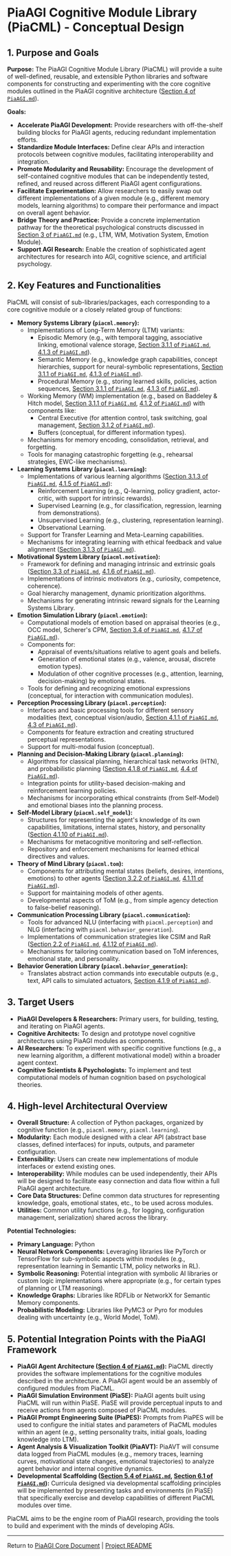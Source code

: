 <!-- PiaAGI AGI Research Framework Document -->
# PiaAGI Cognitive Module Library (PiaCML) - Conceptual Design

## 1. Purpose and Goals

**Purpose:**
The PiaAGI Cognitive Module Library (PiaCML) will provide a suite of well-defined, reusable, and extensible Python libraries and software components for constructing and experimenting with the core cognitive modules outlined in the PiaAGI cognitive architecture ([Section 4 of `PiaAGI.md`](../PiaAGI.md#4-the-piaagi-cognitive-architecture)).

**Goals:**
*   **Accelerate PiaAGI Development:** Provide researchers with off-the-shelf building blocks for PiaAGI agents, reducing redundant implementation efforts.
*   **Standardize Module Interfaces:** Define clear APIs and interaction protocols between cognitive modules, facilitating interoperability and integration.
*   **Promote Modularity and Reusability:** Encourage the development of self-contained cognitive modules that can be independently tested, refined, and reused across different PiaAGI agent configurations.
*   **Facilitate Experimentation:** Allow researchers to easily swap out different implementations of a given module (e.g., different memory models, learning algorithms) to compare their performance and impact on overall agent behavior.
*   **Bridge Theory and Practice:** Provide a concrete implementation pathway for the theoretical psychological constructs discussed in [Section 3 of `PiaAGI.md`](../PiaAGI.md#3-core-psychological-principles-for-agi-functionality) (e.g., LTM, WM, Motivation System, Emotion Module).
*   **Support AGI Research:** Enable the creation of sophisticated agent architectures for research into AGI, cognitive science, and artificial psychology.

## 2. Key Features and Functionalities

PiaCML will consist of sub-libraries/packages, each corresponding to a core cognitive module or a closely related group of functions:

*   **Memory Systems Library (`piacml.memory`):**
    *   Implementations of Long-Term Memory (LTM) variants:
        *   Episodic Memory (e.g., with temporal tagging, associative linking, emotional valence storage, [Section 3.1.1 of `PiaAGI.md`](../PiaAGI.md#311-memory-systems-ltm-wm-sensory-memory-and-their-agi-relevance), [4.1.3 of `PiaAGI.md`](../PiaAGI.md#41-core-modules-and-their-interactions)).
        *   Semantic Memory (e.g., knowledge graph capabilities, concept hierarchies, support for neural-symbolic representations, [Section 3.1.1 of `PiaAGI.md`](../PiaAGI.md#311-memory-systems-ltm-wm-sensory-memory-and-their-agi-relevance), [4.1.3 of `PiaAGI.md`](../PiaAGI.md#41-core-modules-and-their-interactions)).
        *   Procedural Memory (e.g., storing learned skills, policies, action sequences, [Section 3.1.1 of `PiaAGI.md`](../PiaAGI.md#311-memory-systems-ltm-wm-sensory-memory-and-their-agi-relevance), [4.1.3 of `PiaAGI.md`](../PiaAGI.md#41-core-modules-and-their-interactions)).
    *   Working Memory (WM) implementation (e.g., based on Baddeley & Hitch model, [Section 3.1.1 of `PiaAGI.md`](../PiaAGI.md#311-memory-systems-ltm-wm-sensory-memory-and-their-agi-relevance), [4.1.2 of `PiaAGI.md`](../PiaAGI.md#41-core-modules-and-their-interactions)) with components like:
        *   Central Executive (for attention control, task switching, goal management, [Section 3.1.2 of `PiaAGI.md`](../PiaAGI.md#312-attention-and-cognitive-control-central-executive-functions)).
        *   Buffers (conceptual, for different information types).
    *   Mechanisms for memory encoding, consolidation, retrieval, and forgetting.
    *   Tools for managing catastrophic forgetting (e.g., rehearsal strategies, EWC-like mechanisms).
*   **Learning Systems Library (`piacml.learning`):**
    *   Implementations of various learning algorithms ([Section 3.1.3 of `PiaAGI.md`](../PiaAGI.md#313-learning-theories-and-mechanisms-for-agi), [4.1.5 of `PiaAGI.md`](../PiaAGI.md#41-core-modules-and-their-interactions)):
        *   Reinforcement Learning (e.g., Q-learning, policy gradient, actor-critic, with support for intrinsic rewards).
        *   Supervised Learning (e.g., for classification, regression, learning from demonstrations).
        *   Unsupervised Learning (e.g., clustering, representation learning).
        *   Observational Learning.
    *   Support for Transfer Learning and Meta-Learning capabilities.
    *   Mechanisms for integrating learning with ethical feedback and value alignment ([Section 3.1.3 of `PiaAGI.md`](../PiaAGI.md#313-learning-theories-and-mechanisms-for-agi)).
*   **Motivational System Library (`piacml.motivation`):**
    *   Framework for defining and managing intrinsic and extrinsic goals ([Section 3.3 of `PiaAGI.md`](../PiaAGI.md#33-motivational-systems-and-intrinsic-goals), [4.1.6 of `PiaAGI.md`](../PiaAGI.md#41-core-modules-and-their-interactions)).
    *   Implementations of intrinsic motivators (e.g., curiosity, competence, coherence).
    *   Goal hierarchy management, dynamic prioritization algorithms.
    *   Mechanisms for generating intrinsic reward signals for the Learning Systems Library.
*   **Emotion Simulation Library (`piacml.emotion`):**
    *   Computational models of emotion based on appraisal theories (e.g., OCC model, Scherer's CPM, [Section 3.4 of `PiaAGI.md`](../PiaAGI.md#34-computational-models-of-emotion), [4.1.7 of `PiaAGI.md`](../PiaAGI.md#41-core-modules-and-their-interactions)).
    *   Components for:
        *   Appraisal of events/situations relative to agent goals and beliefs.
        *   Generation of emotional states (e.g., valence, arousal, discrete emotion types).
        *   Modulation of other cognitive processes (e.g., attention, learning, decision-making) by emotional states.
    *   Tools for defining and recognizing emotional expressions (conceptual, for interaction with communication modules).
*   **Perception Processing Library (`piacml.perception`):**
    *   Interfaces and basic processing tools for different sensory modalities (text, conceptual vision/audio, [Section 4.1.1 of `PiaAGI.md`](../PiaAGI.md#41-core-modules-and-their-interactions), [4.3 of `PiaAGI.md`](../PiaAGI.md#43-perception-and-world-modeling-conceptual)).
    *   Components for feature extraction and creating structured perceptual representations.
    *   Support for multi-modal fusion (conceptual).
*   **Planning and Decision-Making Library (`piacml.planning`):**
    *   Algorithms for classical planning, hierarchical task networks (HTN), and probabilistic planning ([Section 4.1.8 of `PiaAGI.md`](../PiaAGI.md#41-core-modules-and-their-interactions), [4.4 of `PiaAGI.md`](../PiaAGI.md#44-action-selection-and-execution)).
    *   Integration points for utility-based decision-making and reinforcement learning policies.
    *   Mechanisms for incorporating ethical constraints (from Self-Model) and emotional biases into the planning process.
*   **Self-Model Library (`piacml.self_model`):**
    *   Structures for representing the agent's knowledge of its own capabilities, limitations, internal states, history, and personality ([Section 4.1.10 of `PiaAGI.md`](../PiaAGI.md#41-core-modules-and-their-interactions)).
    *   Mechanisms for metacognitive monitoring and self-reflection.
    *   Repository and enforcement mechanisms for learned ethical directives and values.
*   **Theory of Mind Library (`piacml.tom`):**
    *   Components for attributing mental states (beliefs, desires, intentions, emotions) to other agents ([Section 3.2.2 of `PiaAGI.md`](../PiaAGI.md#322-theory-of-mind-tom-for-socially-aware-agi), [4.1.11 of `PiaAGI.md`](../PiaAGI.md#41-core-modules-and-their-interactions)).
    *   Support for maintaining models of other agents.
    *   Developmental aspects of ToM (e.g., from simple agency detection to false-belief reasoning).
*   **Communication Processing Library (`piacml.communication`):**
    *   Tools for advanced NLU (interfacing with `piacml.perception`) and NLG (interfacing with `piacml.behavior_generation`).
    *   Implementations of communication strategies like CSIM and RaR ([Section 2.2 of `PiaAGI.md`](../PiaAGI.md#22-communication-theory-for-agi-level-interaction), [4.1.12 of `PiaAGI.md`](../PiaAGI.md#41-core-modules-and-their-interactions)).
    *   Mechanisms for tailoring communication based on ToM inferences, emotional state, and personality.
*   **Behavior Generation Library (`piacml.behavior_generation`):**
    *   Translates abstract action commands into executable outputs (e.g., text, API calls to simulated actuators, [Section 4.1.9 of `PiaAGI.md`](../PiaAGI.md#41-core-modules-and-their-interactions)).

## 3. Target Users

*   **PiaAGI Developers & Researchers:** Primary users, for building, testing, and iterating on PiaAGI agents.
*   **Cognitive Architects:** To design and prototype novel cognitive architectures using PiaAGI modules as components.
*   **AI Researchers:** To experiment with specific cognitive functions (e.g., a new learning algorithm, a different motivational model) within a broader agent context.
*   **Cognitive Scientists & Psychologists:** To implement and test computational models of human cognition based on psychological theories.

## 4. High-level Architectural Overview

*   **Overall Structure:** A collection of Python packages, organized by cognitive function (e.g., `piacml.memory`, `piacml.learning`).
*   **Modularity:** Each module designed with a clear API (abstract base classes, defined interfaces) for inputs, outputs, and parameter configuration.
*   **Extensibility:** Users can create new implementations of module interfaces or extend existing ones.
*   **Interoperability:** While modules can be used independently, their APIs will be designed to facilitate easy connection and data flow within a full PiaAGI agent architecture.
*   **Core Data Structures:** Define common data structures for representing knowledge, goals, emotional states, etc., to be used across modules.
*   **Utilities:** Common utility functions (e.g., for logging, configuration management, serialization) shared across the library.

**Potential Technologies:**
*   **Primary Language:** Python
*   **Neural Network Components:** Leveraging libraries like PyTorch or TensorFlow for sub-symbolic aspects within modules (e.g., representation learning in Semantic LTM, policy networks in RL).
*   **Symbolic Reasoning:** Potential integration with symbolic AI libraries or custom logic implementations where appropriate (e.g., for certain types of planning or LTM reasoning).
*   **Knowledge Graphs:** Libraries like RDFLib or NetworkX for Semantic Memory components.
*   **Probabilistic Modeling:** Libraries like PyMC3 or Pyro for modules dealing with uncertainty (e.g., World Model, ToM).

## 5. Potential Integration Points with the PiaAGI Framework

*   **PiaAGI Agent Architecture ([Section 4 of `PiaAGI.md`](../PiaAGI.md#4-the-piaagi-cognitive-architecture)):** PiaCML directly provides the software implementations for the cognitive modules described in the architecture. A PiaAGI agent would be an assembly of configured modules from PiaCML.
*   **PiaAGI Simulation Environment (PiaSE):** PiaAGI agents built using PiaCML will run within PiaSE. PiaSE will provide perceptual inputs to and receive actions from agents composed of PiaCML modules.
*   **PiaAGI Prompt Engineering Suite (PiaPES):** Prompts from PiaPES will be used to configure the initial states and parameters of PiaCML modules within an agent (e.g., setting personality traits, initial goals, loading knowledge into LTM).
*   **Agent Analysis & Visualization Toolkit (PiaAVT):** PiaAVT will consume data logged from PiaCML modules (e.g., memory traces, learning curves, motivational state changes, emotional trajectories) to analyze agent behavior and internal cognitive dynamics.
*   **Developmental Scaffolding ([Section 5.4 of `PiaAGI.md`](../PiaAGI.md#54-developmental-scaffolding-a-cornerstone-of-piaagi-growth), [Section 6.1 of `PiaAGI.md`](../PiaAGI.md#61-advanced-developmental-scaffolding-techniques-for-agi-cultivation)):** Curricula designed via developmental scaffolding principles will be implemented by presenting tasks and environments (in PiaSE) that specifically exercise and develop capabilities of different PiaCML modules over time.

PiaCML aims to be the engine room of PiaAGI research, providing the tools to build and experiment with the minds of developing AGIs.

---
Return to [PiaAGI Core Document](../PiaAGI.md) | [Project README](../README.md)
